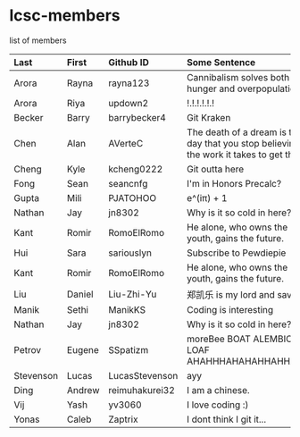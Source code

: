 # lcsc-members
list of members

| Last | First | Github ID | Some Sentence |
| :---      | :---       | :---      | :---          |
| Arora | Rayna | rayna123 | Cannibalism solves both world hunger and overpopulation |
| Arora | Riya | updown2 | !.!.!.!.!.! |
| Becker | Barry | barrybecker4 | Git Kraken |
| Chen | Alan | AVerteC | The death of a dream is the day that you stop believing in the work it takes to get there. |
| Cheng | Kyle | kcheng0222 | Git outta here |
| Fong | Sean | seancnfg | I'm in Honors Precalc? |
| Gupta | Mili | PJATOHOO | e^(iπ) + 1 |
| Nathan | Jay | jn8302 | Why is it so cold in here? | 
| Kant | Romir | RomoElRomo | He alone, who owns the youth, gains the future. |
| Hui | Sara | sariouslyn | Subscribe to Pewdiepie |
| Kant | Romir | RomoElRomo | He alone, who owns the youth, gains the future. |
| Liu | Daniel |Liu-Zhi-Yu | 郑凯乐 is my lord and savior |
| Manik | Sethi | ManikKS | Coding is interesting | 
| Nathan | Jay | jn8302 | Why is it so cold in here? | 
| Petrov | Eugene | SSpatizm | moreBee BOAT ALEMBIC LOAF AHAHHHAHAHAHHAHHAHAH |
| Stevenson | Lucas | LucasStevenson | ayy |
| Ding | Andrew | reimuhakurei32 | I am a chinese. |
| Vij | Yash | yv3060 | I love coding :) |
| Yonas | Caleb | Zaptrix | I dont think I git it... |
